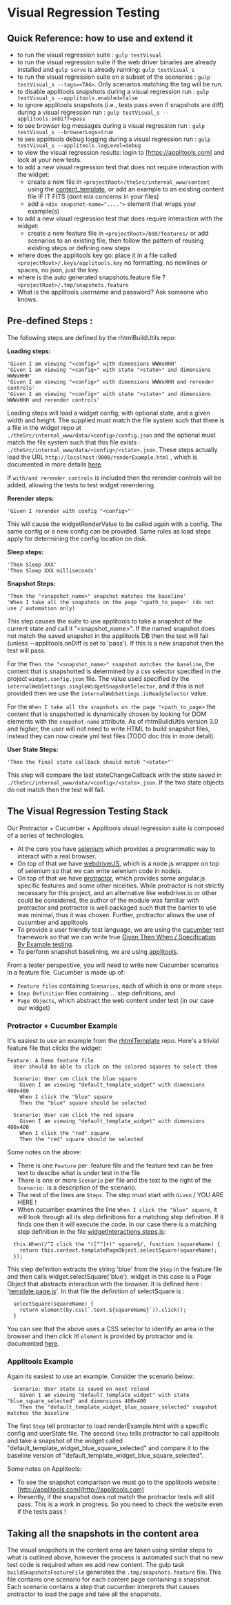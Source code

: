 # Visual Regression Testing

## Quick Reference: how to use and extend it

* to run the visual regression suite : `gulp testVisual`
* to run the visual regression suite if the web driver binaries are already installed and `gulp serve` is already running: `gulp testVisual_s`
* to run the visual regression suite on a subset of the scenarios : `gulp testVisual_s --tags=<TAG>`. Only scenarios matching the tag will be run.
* to disable applitools snapshots during a visual regression run : `gulp testVisual_s --applitools.enabled=false`
* to ignore applitools snapshots (i.e., tests pass even if snapshots are diff) during a visual regression run : `gulp testVisual_s --applitools.onDiff=pass`
* to see browser log messages during a visual regression run : `gulp testVisual_s --browserLogs=true`
* to see applitools debug logging during a visual regression run : `gulp testVisual_s --applitools.logLevel=debug`
* to view the visual regression results: login to [https://applitools.com] and look at your new tests.
* to add a new visual regression test that does not require interaction with the widget:
    * create a new file in `<projectRoot>/theSrc/internal_www/content` using the [content_template](https://github.com/Displayr/rhtmlTemplate/blob/master/theSrc/internal_www/content/content_template.html), or add an example to an existing content file IF IT FITS (dont mix concerns in your files)
    * add a `<div snapshot-name="....">` element that wraps your example(s)
* to add a new visual regression test that does require interaction with the widget:
    * create a new feature file in `<projectRoot>/bdd/features/` or add scenarios to an existing file, then follow the pattern of reusing existing steps or defining new steps
* where does the applitools key go: place it in a file called `<projectRoot>/.keys/applitools.key` no formatting, no newlines or spaces, no json, just the key.
* where is the auto generated snapshots.feature file ? `<projectRoot>/.tmp/snapshots.feature`
* What is the applitools username and password? Ask someone who knows.

## Pre-defined Steps :

The following steps are defined by the rhtmlBuildUtils repo:

**Loading steps:**

    'Given I am viewing "<config>" with dimensions WWWxHHH'
    'Given I am viewing "<config>" with state "<state>" and dimensions WWWxHHH'
    'Given I am viewing "<config>" with dimensions WWWxHHH and rerender controls' 
    'Given I am viewing "<config>" with state "<state>" and dimensions WWWxHHH and rerender controls' 

Loading steps will load a widget config, with optional state, and a given width and height. The <config> supplied must match the file system such that there is a file in the widget repo at `./theSrc/internal_www/data/<config>/config.json` and the optional <state> must match the file system such that this file exists : `./theSrc/internal_www/data/<config>/<state>.json`. These steps actually load the URL `http://localhost:9000/renderExample.html` , which is documented in more details [here](./internal_web_server.md).
 
If `with/and rerender controls` is included then the rerender controls will be added, allowing the tests to test widget rerendering.

**Rerender steps:**

    'Given I rerender with config "<config>"'

This will cause the widgetRenderValue to be called again with a config. The same config or a new config can be provided. Same rules as load steps apply for determining the config location on disk.

**Sleep steps:**

    'Then Sleep XXX'
    'Then Sleep XXX milliseconds'

**Snapshot Steps:**

    'Then the "<snapshot_name>" snapshot matches the baseline'
    'When I take all the snapshots on the page "<path_to_page>' (do not use / automation only)

This step causes the suite to use applitools to take a snapshot of the current state and call it "<snapshot_name>". If the named snapshot does not match the saved snapshot in the applitools DB then the test will fail (unless --applitools.onDiff is set to 'pass'). If this is a new snapshot then the test will pass.

For the `Then the "<snapshot_name>" snapshot matches the baseline`, the content that is snapshotted is determined by a css selector specified in the project `widget.config.json` file. The value used specified by the `internalWebSettings.singleWidgetSnapshotSelector`, and if this is not provided then we use  the `internalWebSettings.isReadySelector` value.
   
For the `When I take all the snapshots on the page "<path_to_page>` the content that is snapshotted is dynamically chosen by looking for DOM elements with the `snapshot-name` attribute. As of rhtmBuildUtils version 3.0 and higher, the user will not need to write HTML to build snapshot files, instead they can now create yml test files (TODO doc this in more detail).   

**User State Steps:**

    'Then the final state callback should match "<state>"'
    
This step will compare the last stateChangeCallback with the state saved in `./theSrc/internal_www/data/<config>/<state>.json`. If the two state objects do not match then the test will fail. 

## The Visual Regression Testing Stack

Our Protractor + Cucumber + Applitools visual regression suite is composed of a series of technologies. 

* At the core you have [selenium](http://docs.seleniumhq.org/) which provides a programmatic way to interact with a real browser. 
* On top of that we have [webdriverJS](https://github.com/SeleniumHQ/selenium/wiki/WebDriverJs), which is a node.js wrapper on top of selenium so that we can write selenium code in nodejs. 
* On top of that we have [protractor](http://www.protractortest.org/), which provides some angular.js specific features and some other niceities. While protractor is not strictly necessary for this project, and an alternative like webdriver.io or other could be considered, the author of the module was familiar with protractor and protractor is well packaged such that the barrier to use was minimal, thus it was chosen. Further, protractor allows the use of cucumber and applitools 
* To provide a user friendly test language, we are using the [cucumber](https://cucumber.io/) test framework so that we can write true [Given Then When / Specification By Example testing](https://martinfowler.com/bliki/GivenWhenThen.html).
* To perform snapshot baselining, we are using [applitools](http://applitools.com).

From a tester perspective, you will need to write new Cucumber scenarios in a feature file. Cucumber is made up of:
 
* `Feature files` containing `Scenarios`, each of which is one or more `steps`
* `Step Definition` files containing ... step definitions, and
* `Page Objects`, which abstract the web content under test (in our case our widget)

### Protractor + Cucumber Example 

It's easiest to use an example from the [rhtmlTemplate](https://github.com/Displayr/rhtmlTemplate) repo. Here's a trivial feature file that clicks the widget:

```
Feature: A Demo feature file
  User should be able to click on the colored squares to select them

  Scenario: User can click the blue square
    Given I am viewing "default_template_widget" with dimensions 400x400
    When I click the "blue" square
    Then the "blue" square should be selected

  Scenario: User can click the red square
    Given I am viewing "default_template_widget" with dimensions 400x400
    When I click the "red" square
    Then the "red" square should be selected
```

Some notes on the above:

* There is one `Feature` per .feature file and the feature text can be free text to descibe what is under test in the file
* There is one or more `Scenario` per file and the text to the right of the `Scenario:` is a description of the scenario.
* The rest of the lines are `Steps`. The step must start with `Given` / YOU ARE HERE ! 
* When cucumber examines the line `When I click the "blue" square`, it will look through all its step definitions for a matching step definition. If it finds one then it will execute the code. In our case there is a matching step definition in the file [widgetInteractions.steps.js](https://github.com/Displayr/rhtmlTemplate/blob/master/bdd/steps/widgetInteraction.steps.js):

```
  this.When(/^I click the "([^"]+)" square$/, function (squareName) {
    return this.context.templatePageObject.selectSquare(squareName);
  });
```

This step definition extracts the string 'blue' from the `Step` in the feature file and then calls widget.selectSquare('blue'). widget in this case is a Page Object that abstracts interaction with the browser. It is defined here : '[template.page.js](https://github.com/Displayr/rhtmlTemplate/blob/master/bdd/pageObjects/template.page.js)'. In that file the definition of selectSquare is :

```
  selectSquare(squareName) {
    return element(by.css(`.text.${squareName}`)).click();
  }
```

You can see that the above uses a CSS selector to identify an area in the browser and then click it! `element` is provided by protractor and is documented [here](http://www.protractortest.org/#/api). 

### Applitools Example

Again its easiest to use an example. Consider the scenario below:

```
  Scenario: User state is saved on next reload
    Given I am viewing "default_template_widget" with state "blue_square_selected" and dimensions 400x400
    Then the "default_template_widget_blue_square_selected" snapshot matches the baseline
```
 
The first `Step` tell protractor to load renderExample.html with a specific config and userState file. The second `Step` tells protractor to call applitools and take a snapshot of the widget called "default_template_widget_blue_square_selected" and compare it to the baseline version of "default_template_widget_blue_square_selected".
 
Some notes on Applitools:
 
* To see the snapshot comparison we must go to the applitools website : [http://applitools.com](http://applitools.com)
* Presently, if the snapshot does not match the protractor tests will still pass. This is a work in progress. So you need to check the website even if the tests pass !
 
## Taking all the snapshots in the content area

The visual snapshots in the content area are taken using similar steps to what is outlined above, however the process is automated such that no new test code is required when we add new content. The gulp task `buildSnapshotsFeatureFile` generates the `.tmp/snapshots.feature` file. This file contains one scenario for each content page containing a snapshot. Each scenario contains a step that cucumber interprets that causes protractor to load the page and take all the snapshots.